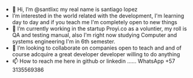 - 👋 Hi, I’m @santlixc my real name is santiago lopez
-  I’m interested in the world related with the development, I'm learning day to day and if you teach me I'm completely open to new things
- 🌱 I’m currently working in the startup Proyi.co as a voluntier, my roll is QA and testing manual, also I'm right now studying Computer and systems engineering I'm in 6th semester.
- 💞️ I’m looking to collaborate on companies open to teach and and of course adcquire a great developer developer willing to do anything
- 📫 How to reach me here in github or linkedin ...... WhatsApp +57 3135569386

<!---
santlixc/santlixc is a ✨ special ✨ repository because its `README.md` (this file) appears on your GitHub profile.
You can click the Preview link to take a look at your changes.
--->
